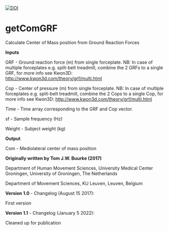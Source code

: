 [![DOI](https://zenodo.org/badge/450086127.svg)](https://zenodo.org/badge/latestdoi/450086127)
# getComGRF
Calculate Center of Mass position from Ground Reaction Forces

**Inputs**

GRF    - Ground reaction force (m) from single forceplate.
           NB: In case of multiple forceplates e.g. split-belt treadmill,
           combine the 2 GRFs to a single GRF, for more info see Kwon3D:
           http://www.kwon3d.com/theory/grf/multi.html
           
Cop    - Center of pressure (m) from single forceplate.
           NB: In case of multiple forceplates e.g. split-belt treadmill,
           combine the 2 Cops to a single Cop, for more info see Kwon3D:
           http://www.kwon3d.com/theory/grf/multi.html
           
Time   - Time array corresponding to the GRF and Cop vector.

sf     - Sample frequency (Hz)

Weight - Subject weight (kg)

**Output**

Com    - Mediolateral center of mass position

**Originally written by Tom J.W. Buurke (2017)**

Department of Human Movement Sciences, University Medical Center 
  Groningen, University of Groningen, The Netherlands
  
Department of Movement Sciences, KU Leuven, Leuven, Belgium

**Version 1.0** - Changelog (August 15 2017):

First version

**Version 1.1** - Changelog (January 5 2022):

Cleaned up for publication
